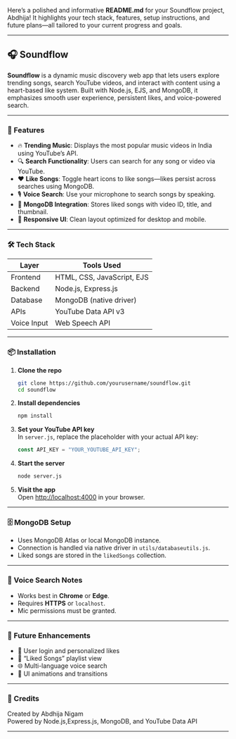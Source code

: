 Here’s a polished and informative **README.md** for your Soundflow project, Abdhija! It highlights your tech stack, features, setup instructions, and future plans—all tailored to your current progress and goals.

---

## 🎧 Soundflow

**Soundflow** is a dynamic music discovery web app that lets users explore trending songs, search YouTube videos, and interact with content using a heart-based like system. Built with Node.js, EJS, and MongoDB, it emphasizes smooth user experience, persistent likes, and voice-powered search.

---

### 🚀 Features

- 🔥 **Trending Music**: Displays the most popular music videos in India using YouTube’s API.
- 🔍 **Search Functionality**: Users can search for any song or video via YouTube.
- ❤️ **Like Songs**: Toggle heart icons to like songs—likes persist across searches using MongoDB.
- 🎙️ **Voice Search**: Use your microphone to search songs by speaking.
- 🧠 **MongoDB Integration**: Stores liked songs with video ID, title, and thumbnail.
- 📱 **Responsive UI**: Clean layout optimized for desktop and mobile.

---

### 🛠️ Tech Stack

| Layer        | Tools Used                      |
|--------------|----------------------------------|
| Frontend     | HTML, CSS, JavaScript, EJS       |
| Backend      | Node.js, Express.js              |
| Database     | MongoDB (native driver)          |
| APIs         | YouTube Data API v3              |
| Voice Input  | Web Speech API                   |

---

### 📦 Installation

1. **Clone the repo**  
   ```bash
   git clone https://github.com/yourusername/soundflow.git
   cd soundflow
   ```

2. **Install dependencies**  
   ```bash
   npm install
   ```

3. **Set your YouTube API key**  
   In `server.js`, replace the placeholder with your actual API key:
   ```js
   const API_KEY = "YOUR_YOUTUBE_API_KEY";
   ```

4. **Start the server**  
   ```bash
   node server.js
   ```

5. **Visit the app**  
   Open [http://localhost:4000](http://localhost:4000) in your browser.

---

### 🗄️ MongoDB Setup

- Uses MongoDB Atlas or local MongoDB instance.
- Connection is handled via native driver in `utils/databaseutils.js`.
- Liked songs are stored in the `likedSongs` collection.

---

### 🎤 Voice Search Notes

- Works best in **Chrome** or **Edge**.
- Requires **HTTPS** or `localhost`.
- Mic permissions must be granted.

---

### 📌 Future Enhancements

- 👤 User login and personalized likes
- 📂 “Liked Songs” playlist view
- 🌐 Multi-language voice search
- 🎨 UI animations and transitions

---

### 🙌 Credits

Created by Abdhija Nigam  
Powered by Node.js,Express.js, MongoDB, and YouTube Data API

---

